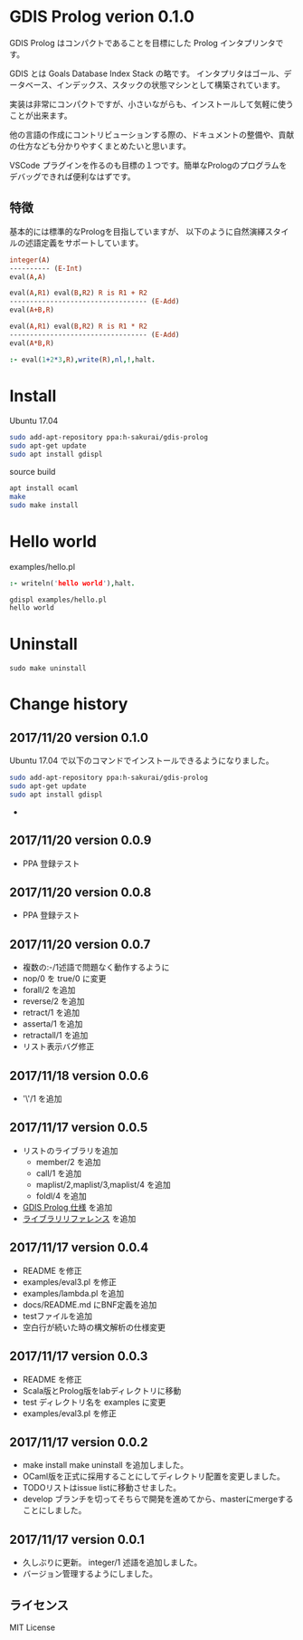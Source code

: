 # GDIS Prolog verion 0.1.0

GDIS Prolog はコンパクトであることを目標にした Prolog インタプリンタです。

GDIS とは Goals Database Index Stack の略です。
インタプリタはゴール、データベース、インデックス、スタックの状態マシンとして構築されています。

実装は非常にコンパクトですが、小さいながらも、インストールして気軽に使うことが出来ます。

他の言語の作成にコントリビューションする際の、ドキュメントの整備や、貢献の仕方なども分かりやすくまとめたいと思います。

VSCode プラグインを作るのも目標の１つです。簡単なPrologのプログラムをデバッグできれば便利なはずです。

## 特徴

基本的には標準的なPrologを目指していますが、
以下のように自然演繹スタイルの述語定義をサポートしています。

```prolog
integer(A)
---------- (E-Int)
eval(A,A)

eval(A,R1) eval(B,R2) R is R1 + R2
---------------------------------- (E-Add)
eval(A+B,R)

eval(A,R1) eval(B,R2) R is R1 * R2
---------------------------------- (E-Add)
eval(A*B,R)

:- eval(1+2*3,R),write(R),nl,!,halt.
```

# Install

Ubuntu 17.04

```bash
sudo add-apt-repository ppa:h-sakurai/gdis-prolog
sudo apt-get update
sudo apt install gdispl
```

source build

```bash
apt install ocaml
make
sudo make install
```

# Hello world

examples/hello.pl

```prolog
:- writeln('hello world'),halt.
```

```bash
gdispl examples/hello.pl
hello world
```

# Uninstall

```
sudo make uninstall
```

# Change history

## 2017/11/20 version 0.1.0

Ubuntu 17.04 で以下のコマンドでインストールできるようになりました。

```bash
sudo add-apt-repository ppa:h-sakurai/gdis-prolog
sudo apt-get update
sudo apt install gdispl
```

- 

## 2017/11/20 version 0.0.9

- PPA 登録テスト

## 2017/11/20 version 0.0.8

- PPA 登録テスト

## 2017/11/20 version 0.0.7

- 複数の:-/1述語で問題なく動作するように
- nop/0 を true/0 に変更
- forall/2 を追加
- reverse/2 を追加
- retract/1 を追加
- asserta/1 を追加
- retractall/1 を追加
- リスト表示バグ修正

## 2017/11/18 version 0.0.6

- '\\'/1 を追加

## 2017/11/17 version 0.0.5

- リストのライブラリを追加
  - member/2 を追加
  - call/1 を追加
  - maplist/2,maplist/3,maplist/4 を追加
  - foldl/4 を追加
- [GDIS Prolog 仕様](https://github.com/hsk/gdis_prolog/blob/master/docs/README.md) を追加
- [ライブラリリファレンス](https://github.com/hsk/gdis_prolog/blob/master/docs/library.md) を追加

## 2017/11/17 version 0.0.4

- README を修正
- examples/eval3.pl を修正
- examples/lambda.pl を追加
- docs/README.md にBNF定義を追加
- testファイルを追加
- 空白行が続いた時の構文解析の仕様変更

## 2017/11/17 version 0.0.3

- README を修正
- Scala版とProlog版をlabディレクトリに移動
- test ディレクトリ名を examples に変更
- examples/eval3.pl を修正

## 2017/11/17 version 0.0.2

- make install make uninstall を追加しました。
- OCaml版を正式に採用することにしてディレクトリ配置を変更しました。
- TODOリストはissue listに移動させました。
- develop ブランチを切ってそちらで開発を進めてから、masterにmergeすることにしました。

## 2017/11/17 version 0.0.1 

- 久しぶりに更新。 integer/1 述語を追加しました。
- バージョン管理するようにしました。

## ライセンス

MIT License
